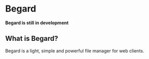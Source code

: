 # Begard

**Begard is still in development**

## What is Begard?

Begard is a light, simple and powerful file manager for web clients.
